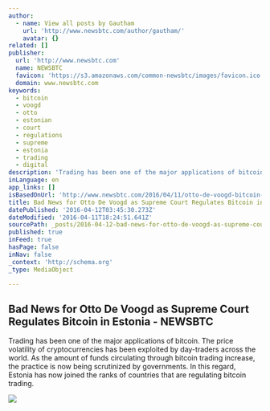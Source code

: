 ```yaml
---
author:
  - name: View all posts by Gautham
    url: 'http://www.newsbtc.com/author/gautham/'
    avatar: {}
related: []
publisher:
  url: 'http://www.newsbtc.com'
  name: NEWSBTC
  favicon: 'https://s3.amazonaws.com/common-newsbtc/images/favicon.ico'
  domain: www.newsbtc.com
keywords:
  - bitcoin
  - voogd
  - otto
  - estonian
  - court
  - regulations
  - supreme
  - estonia
  - trading
  - digital
description: 'Trading has been one of the major applications of bitcoin. The price volatility of cryptocurrencies has been exploited by day-traders across the world. As the amount of funds circulating through bitcoin trading increase, the practice is now being scrutinized by governments. In this regard, Estonia has now joined the ranks of countries that are regulating bitcoin trading.'
inLanguage: en
app_links: []
isBasedOnUrl: 'http://www.newsbtc.com/2016/04/11/otto-de-voogd-bitcoin-estonia-case/'
title: Bad News for Otto De Voogd as Supreme Court Regulates Bitcoin in Estonia - NEWSBTC
datePublished: '2016-04-12T03:45:30.273Z'
dateModified: '2016-04-11T18:24:51.641Z'
sourcePath: _posts/2016-04-12-bad-news-for-otto-de-voogd-as-supreme-court-regulates-bitcoi.md
published: true
inFeed: true
hasPage: false
inNav: false
_context: 'http://schema.org'
_type: MediaObject

---
```

<article style=""><h1>Bad News for Otto De Voogd as Supreme Court Regulates Bitcoin in Estonia - NEWSBTC</h1><p>Trading has been one of the major applications of bitcoin. The price volatility of cryptocurrencies has been exploited by day-traders across the world. As the amount of funds circulating through bitcoin trading increase, the practice is now being scrutinized by governments. In this regard, Estonia has now joined the ranks of countries that are regulating bitcoin trading.</p><img src="http://s3.amazonaws.com/main-newsbtc-images/2016/04/11172448/8500276007_41919a354a_z.jpg" /></article>